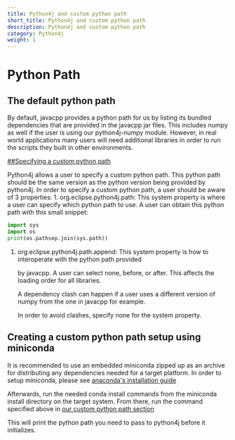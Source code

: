 ```yaml
---
title: Python4j and custom python path
short_title: Python4j and custom python path
description: Python4j and custom python path
category: Python4j
weight: 1
---
```


# Python Path

## The default python path

By default, javacpp provides a python path for us by listing its bundled dependencies that are provided in the javacpp jar files. This includes numpy as well if the user is using our python4j-numpy module. However, in real world applications many users will need additional libraries in order to run the scripts they built in other environments.

[\#\#Specifying a custom python path]()

Python4j allows a user to specify a custom python path. This python path should be the same version as the python version being provided by python4j. In order to specify a custom python path, a user should be aware of 3 properties: 1. org.eclipse.python4j.path: This system property is where a user can specify which python path to use. A user can obtain this python path with this small snippet:

```python
import sys
import os
print(os.pathsep.join(sys.path))
```

1. org.eclipse.python4j.path.append: This system property is how to interoperate with the python path provided

   by javacpp. A user can select none, before, or after. This affects the loading order for all libraries.

   A dependency clash can happen if a user uses a different version of numpy from the one in javacpp for example.

   In order to avoid clashes, specify none for the system property.

## Creating a custom python path setup using miniconda

It is recommended to use an embedded miniconda zipped up as an archive for distributing any dependencies needed for a target platform. In order to setup miniconda, please see [anaconda's installation guide](https://conda.io/projects/conda/en/latest/user-guide/install/index.html)

Afterwards, run the needed conda install commands from the miniconda install directory on the target system. From there, run the command specified above in [our custom python path section]()

This will print the python path you need to pass to python4j before it initializes.

